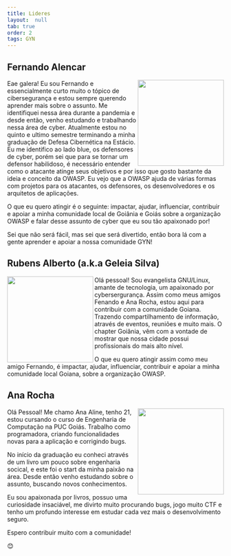 ```yaml
---
title: Lideres
layout:  null
tab: true
order: 2
tags: GYN
---
```

## Fernando Alencar
<div>
   <p>
      <a href="https://linkedin.com/in/falencarr"><img height="200cm" align="right" src="https://user-images.githubusercontent.com/108578555/191866680-9d3dd2dd-c2e1-4543-8257-325b12480c79.png"></a>
   </p>
   <p> 
      Eae galera! Eu sou Fernando e essencialmente curto muito o tópico de cibersegurança e estou sempre querendo aprender mais sobre o assunto. Me identifiquei nessa área durante a pandemia e desde então, venho estudando e trabalhando nessa área de cyber. Atualmente estou no quinto e ultimo semestre terminando a minha graduação de Defesa Cibernética na Estácio. Eu me identifico ao lado blue, os defensores de cyber, porém sei que para se tornar um defensor habilidoso, é necessário entender como o atacante atinge seus objetivos e por isso que gosto bastante da ideia e conceito da OWASP. Eu vejo que a OWASP ajuda de várias formas com projetos para os atacantes, os defensores, os desenvolvedores e os arquitetos de aplicações. 
   </p>
   <p>
      O que eu quero atingir é o seguinte: impactar, ajudar, influenciar, contribuir e apoiar a minha comunidade local de Goiânia e Goiás sobre a organização OWASP e falar desse assunto de cyber que eu sou tão apaixonado por!
   </p>
   <p>
      Sei que não será fácil, mas sei que será divertido, então bora lá com a gente aprender e apoiar a nossa comunidade GYN!
   </p>
</div>

## Rubens Alberto (a.k.a Geleia Silva)
<div>
<p>
   <a href="https://www.linkedin.com/in/rubensalbertosilva"><img height="200cm" align="left" src="https://user-images.githubusercontent.com/108578555/192782476-1792cbd5-946b-44d2-92ec-defbfe7a358a.png"></a>
</p>
<p>
   Olá pessoal! Sou evangelista GNU/Linux, amante de tecnologia, um apaixonado por cybersergurança. Assim como meus amigos Fenando e Ana Rocha, estou aqui para contribuir com a comunidade Goiana. Trazendo compartilhamento de informação, através de eventos,  reuniões e muito mais. O chapter Goiânia, vêm com a vontade de mostrar que nossa cidade possui profissionais do mais alto nível.
</p>
<p>
   O que eu quero atingir assim como meu amigo Fernando, é impactar, ajudar, influenciar, contribuir e apoiar a minha comunidade local Goiana, sobre a organização OWASP.
</p>
<div>
   
## Ana Rocha
<div>
   <p>
      <a href="https://www.linkedin.com/in/ana-aline-rocha-88aa221b2/"><img height="200cm" align="right" src="https://user-images.githubusercontent.com/108578555/192782793-e00a54d6-1ae6-4df9-97a5-d5097d1f3d1b.png"></a>
   </p>
   <p>
      Olá Pessoal! Me chamo Ana Aline, tenho 21, estou cursando o curso de Engenharia de Computação na PUC Goiás. Trabalho como programadora, criando funcionalidades novas para a aplicação e corrigindo bugs.
   </p>
   <p>
      No início da graduação eu conheci através de um livro um pouco sobre engenharia socical, e este foi o start da minha paixão na área. Desde então venho estudando sobre o assunto, buscando novos conhecimentos.
   </p>
   <p>
      Eu sou apaixonada por livros, possuo uma curiosidade insaciável, me divirto muito procurando bugs, jogo muito CTF e tenho um profundo interesse em estudar cada vez mais o desenvolvimento seguro.
   </p>
   <p>
      Espero contribuir muito com a comunidade! 
   </p>
   <p>
      😊
   </p>
</div>
